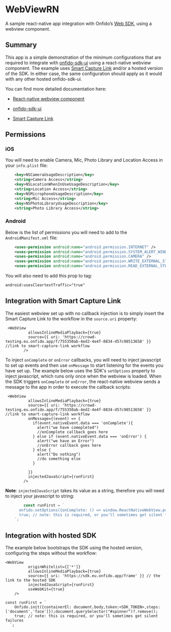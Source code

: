 # WebViewRN
A sample react-native app integration with Onfido’s [Web SDK](https://documentation.onfido.com/sdk/web/), using a webview component. 

## Summary

This app is a simple demonstration of the minimum configurations that are required to integrate with [onfido-sdk-ui](https://documentation.onfido.com/sdk/web/) using a react-native webview component. The example uses [Smart Capture Link](https://developers.onfido.com/guide/smart-capture-link) and/or a hosted version of the SDK. In either case, the same configuration should apply as it would with any other hosted onfido-sdk-ui. 

You can find more detailed documentation here:
- [React-native webview component](https://github.com/react-native-webview/react-native-webview/blob/master/docs/Guide.md)

- [onfido-sdk-ui](https://documentation.onfido.com/sdk/web/)

- [Smart Capture Link](https://developers.onfido.com/guide/smart-capture-link)



## Permissions

### iOS

You will need to enable Camera, Mic, Photo Library and Location Access in your `info.plist` file: 

```AndroidManifest.xml
    <key>NSCameraUsageDescription</key>
    <string>Camera Access</string>
    <key>NSLocationWhenInUseUsageDescription</key>
    <string>Location Access</string>
    <key>NSMicrophoneUsageDescription</key>
    <string>Mic Access</string>
    <key>NSPhotoLibraryUsageDescription</key>
    <string>Photo Library Access</string>
```    

### Android

Below is the list of permissions you will need to add to the `AndroidManifest.xml` file: 

```AndroidManifest.xml
    <uses-permission android:name="android.permission.INTERNET" />
    <uses-permission android:name="android.permission.SYSTEM_ALERT_WINDOW"/>
    <uses-permission android:name="android.permission.CAMERA" />
    <uses-permission android:name="android.permission.WRITE_EXTERNAL_STORAGE"/>
    <uses-permission android:name="android.permission.READ_EXTERNAL_STORAGE" />
```    

You will also need to add this prop to <application> tag:

```AndroidManifest.xml
android:usesCleartextTraffic="true"
```  
    
## Integration with Smart Capture Link

The easiest webview set up with no callback injection is to simply insert the Smart Capture Link to the workflow in the `source.uri` property:
	
```WebView set up
 <WebView 
          allowsInlineMediaPlayback={true} 
          source={{ uri: 'https://crowd-testing.eu.onfido.app/f/755350ab-4ed2-4e4f-8834-d57c98513658' }} //link to smart-capture-link workflow    
        />
```        

To inject `onComplete` or `onError` callbacks, you will need to inject javascript to set up events and then use `onMessage` to start listening for the events you have set up. The example below uses the SDK's `setOptions` property to inject javascript, which runs only once when the webview is loaded. When the SDK triggers `onComplete` or `onError`, the react-native webview sends a message to the app in order to execute the callback scripts: 

```WebView set up
 <WebView 
          allowsInlineMediaPlayback={true} 
          source={{ uri: 'https://crowd-testing.eu.onfido.app/f/755350ab-4ed2-4e4f-8834-d57c98513658' }} //link to smart-capture-link workflow
          onMessage={(event) => {
            if(event.nativeEvent.data === 'onComplete'){
              alert("we have comepleted")
              //onComplete callback goes here
            } else if (event.nativeEvent.data === 'onError') {
              alert("we have an Error")
              //onError callback goes here
            } else {
              alert("Do nothing")
              //do something else
            }

          }}
          injectedJavaScript={runFirst}
        />
```        
**Note**: `injectedJavaScript` takes its value as a string, therefore you will need to inject your javascript to string:
	 
```js
        const runFirst = `
      onfido.setOptions({onComplete: () => window.ReactNativeWebView.postMessage("onComplete"),onError: () => window.ReactNativeWebView.postMessage("onError")});
      true; // note: this is required, or you'll sometimes get silent failures
    `;
``` 


##  Integration with hosted SDK
	 
The example below bootstraps the SDK using the hosted version, configuring the steps without the workflow:
 
```WebView set up
<WebView 
          originWhitelist={['*']}
          allowsInlineMediaPlayback={true} 
          source={{ uri: 'https://sdk.eu.onfido.app/frame' }} // the link to the hosted SDK
          injectedJavaScript={runFirst}
          useWebKit={true}
    />
```

```Injected js
const runFirst = `
    Onfido.init({containerEl: document.body,token:<SDK_TOKEN>,steps:['document','face']});document.querySelector("#spinner")?.remove();
    true; // note: this is required, or you'll sometimes get silent failures
  `;
```
